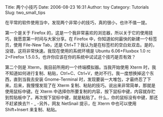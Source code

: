 Title: 两个小技巧
Date: 2006-08-23 16:31
Author: toy
Category: Tutorials
Slug: two_small_tips

在平常的软件使用当中，发现两个非常小的技巧，真的很小，也许不值一提。

第一个是关于 Firefox
的，这是一个我非常喜欢的浏览器，所以关于它的使用技巧，我愿意第一时间与大家分享。在
Firefox 中，你知道如何最快的新建一个标签页，使用 File-New Tab，还是
Ctrl+T？我认为是在标签栏的空白处双击。是的，没错，这将非常快速。我现在使用的系统环境是
Ubuntu 6.06+Fluxbox 1.0 rc 2+Firefox
1.5.0.5，也许你应该在你的系统中试试这个技巧是否有效？

第二个则是 Xterm，我目前所用的一个终端模拟器。当我开始使用 Xterm
时，我不知道如何进行复制、粘贴，Ctrl+C、Ctrl+V，绝对不行。我一度想换掉这个东西，直到当我去安装
Gnome-Terminal
时，发现要装一大堆包，才最终忍了下来。后来，我慢慢发现了在 Xterm
复制、粘贴的技巧。说出来非常简单，那就是使用鼠标中键。在 Xterm
中选择你所要复制的内容，按下鼠标中键，内容就存贮到剪贴板中了。再次按下鼠标中键，就是粘贴了。什么，你的鼠标没有中键，那还不赶紧换去?! -
\_ -另外，网友 NetSnail 提示，在 Xterm 中也可以使用 Shift+Insert
来复制、粘贴。
